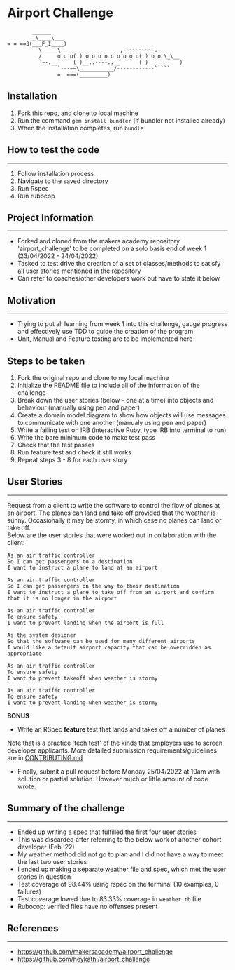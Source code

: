 Airport Challenge
=================

```
        ______
        _\____\___
= = ==3(___F_I____)
          \_____\___________________,-~~~~~~~~-..__
          /     o o o( ) o o o o o o o o o( ) o o \_\__
          `~-.__     ( )__..----..__      ( )          )
                `---~~\___________/------------`````
                =  ===(_________)

```

Installation
------------
1. Fork this repo, and clone to local machine
2. Run the command `gem install bundler` (if bundler not installed already)
3. When the installation completes, run `bundle`

## How to test the code
-----------
1. Follow installation process
2. Navigate to the saved directory
3. Run Rspec
4. Run rubocop

## Project Information
-----------
* Forked and cloned from the makers academy repository 'airport_challenge' to be completed on a solo basis end of week 1 (23/04/2022 - 24/04/2022)
* Tasked to test drive the creation of a set of classes/methods to satisfy all user stories mentioned in the repository
* Can refer to coaches/other developers work but have to state it below

## Motivation
--------------
* Trying to put all learning from week 1 into this challenge, gauge progress and effectively use TDD to guide the creation of the program
* Unit, Manual and Feature testing are to be implemented here

Steps to be taken
-----------
1. Fork the original repo and clone to my local machine
2. Initialize the README file to include all of the information of the challenge
3. Break down the user stories (below - one at a time) into objects and behaviour (manually using pen and paper)
4. Create a domain model diagram to show how objects will use messages to communicate with one another (manualy using pen and paper)
5. Write a failing test on IRB (interactive Ruby, type IRB into terminal to run)
6. Write the bare minimum code to make test pass
7. Check that the test passes
8. Run feature test and check it still works
9. Repeat steps 3 - 8 for each user story

## User Stories
---------------
Request from a client to write the software to control the flow of planes at an airport. 
The planes can land and take off provided that the weather is sunny. Occasionally it may be stormy, in which case no planes can land or take off.  
Below are the user stories that were worked out in collaboration with the client:

```
As an air traffic controller 
So I can get passengers to a destination 
I want to instruct a plane to land at an airport

As an air traffic controller 
So I can get passengers on the way to their destination 
I want to instruct a plane to take off from an airport and confirm that it is no longer in the airport

As an air traffic controller 
To ensure safety 
I want to prevent landing when the airport is full 

As the system designer
So that the software can be used for many different airports
I would like a default airport capacity that can be overridden as appropriate

As an air traffic controller 
To ensure safety 
I want to prevent takeoff when weather is stormy 

As an air traffic controller 
To ensure safety 
I want to prevent landing when weather is stormy 
```

**BONUS**

* Write an RSpec **feature** test that lands and takes off a number of planes

Note that is a practice 'tech test' of the kinds that employers use to screen developer applicants.  More detailed submission requirements/guidelines are in [CONTRIBUTING.md](CONTRIBUTING.md)

* Finally, submit a pull request before Monday 25/04/2022 at 10am with solution or partial solution.  However much or little amount of code wrote.

## Summary of the challenge
----------------------------
* Ended up writing a spec that fulfilled the first four user stories
* This was discarded after referring to the below work of another cohort developer (Feb '22)
* My weather method did not go to plan and I did not have a way to meet the last two user stories
* I ended up making a separate weather file and spec, which met the user stories in question
* Test coverage of 98.44% using rspec on the terminal (10 examples, 0 failures)
* Test coverage lowed due to 83.33% coverage in `weather.rb` file
* Rubocop: verified files have no offenses present

## References
--------------
* https://github.com/makersacademy/airport_challenge
* https://github.com/heykathl/airport_challenge
